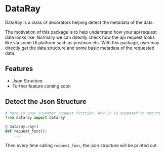 # DataRay

DataRay is a class of decorators helping detect the metadata of the data.

The motivation of this package is to help understand how your api request data looks like. Normally we can directly
check how the api request looks like via some UI platform such as postman etc. With this package, user may directly
get the data structure and some basic metadata of the requested data

## Features
* Json Structure
* Further feature coming soon


## Detect the Json Structure

```python
# here is your customer request function. Now it is supposed to return list or dict you are interested in looking into
from dataray import dataray

@ dataray.ray()
def request_func():
    ...
```
Then every time calling `request_func`, the json structure will be printed out.